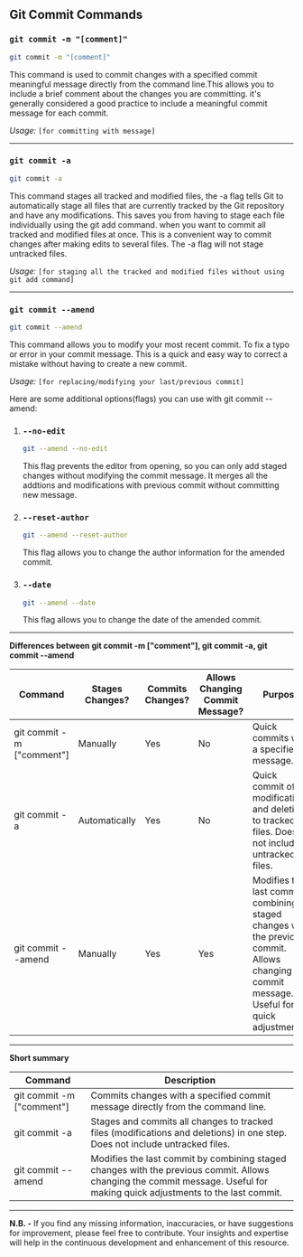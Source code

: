 ## Git Commit Commands

### `git commit -m "[comment]"`

```bash
git commit -m "[comment]"
```

This command is used to commit changes with a specified commit meaningful message directly from the command
line.This allows you to include a brief comment about the changes you are committing. it's generally considered
a good practice to include a meaningful commit message for each commit.

*Usage:* `[for committing with message]`

---

### `git commit -a`

```bash
git commit -a
```

This command stages all tracked and modified files, the -a flag tells Git to automatically stage all files that
are currently tracked by the Git repository and have any modifications. This saves you from having to stage each
file individually using the git add command. when you want to commit all tracked and modified files at once.
This is a convenient way to commit changes after making edits to several files. The -a flag will not stage untracked files.

*Usage:* `[for staging all the tracked and modified files without using git add command]`

---

### `git commit --amend`

```bash
git commit --amend
```

This command allows you to modify your most recent commit. To fix a typo or error in your commit message.
This is a quick and easy way to correct a mistake without having to create a new commit.

*Usage:* `[for replacing/modifying your last/previous commit]`

Here are some additional options(flags) you can use with git commit --amend:

1. ### `--no-edit`

    ```bash
    git --amend --no-edit
    ```
    
    This flag prevents the editor from opening, so you can only add staged changes without modifying the commit message. It merges all the addtions and modifications with previous commit without committing new message.

2. ### `--reset-author` 

    ```bash
    git --amend --reset-author
    ```

    This flag allows you to change the author information for the amended commit.

3. ### `--date`

    ```bash
    git --amend --date
    ```

    This flag allows you to change the date of the amended commit.

---

**Differences between git commit -m ["comment"], git commit -a, git commit --amend**

| Command                             | Stages Changes?  | Commits Changes? | Allows Changing Commit Message? |         Purpose                                                                       |
|-------------------------------------|------------------|------------------|---------------------------------| -----------------------------------------------------------------------------------------------------------------------------------------------|
| git commit -m ["comment"]           | Manually         | Yes              | No                              | Quick commits with a specified message.                                                                                                        |
| git commit -a                       | Automatically    | Yes              | No                              | Quick commit of all modifications and deletions to tracked files. Does not include untracked files.                                            |
| git commit --amend                  | Manually         | Yes              | Yes                             | Modifies the last commit, combining staged changes with the previous commit. Allows changing the commit message. Useful for quick adjustments. |

---

**Short summary**

| Command                       |                                                      Description                                                                                                                |
|-------------------------------|---------------------------------------------------------------------------------------------------------------------------------------------------------------------------------|
| git commit -m ["comment"]	|      Commits changes with a specified commit message directly from the command line.                                                                                            |  
| git commit -a	                |      Stages and commits all changes to tracked files (modifications and deletions) in one step. Does not include untracked files.                                               |
| git commit --amend	        |      Modifies the last commit by combining staged changes with the previous commit. Allows changing the commit message. Useful for making quick adjustments to the last commit. |


---

**N.B. -** If you find any missing information, inaccuracies, or have suggestions for improvement, please feel free to contribute. Your insights and expertise will help in the continuous development and enhancement of this resource.

